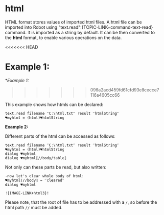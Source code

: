 # html

HTML format stores values of imported html files.
A html file can be imported into Robot using "text.read":{TOPIC-LINK+command-text-read} command. It is imported as a string by default. It can be then converted to the **html** format, to enable various operations on the data.

<<<<<<< HEAD


**Example 1:**
=======
**Example 1:*
>>>>>>> 096a2acd459fd61cfd93e8cecce7116a4605cc66

This example shows how htmls can be declared:

```G1ANT
text.read filename ‴C:\html.txt‴ result ‴htmlString‴
♥myhtml = (html)♥htmlString

```

**Example 2:**

Different parts of the html can be accessed as follows:

```G1ANT
text.read filename ‴C:\html.txt‴ result ‴htmlString‴
♥myhtml = (html)♥htmlString
dialog ♥myhtml
dialog ♥myhtml⟦//body/table⟧

```

Not only can these parts be read, but also written:

```G1ANT
-now let's clear whole body of html:
♥myhtml⟦//body⟧ = ‴cleared‴ 
dialog ♥myhtml
 
!{IMAGE-LINK+html3}! 

```

Please note, that the root of file has to be addressed with a `/`, so before the html path `//` must be added.
